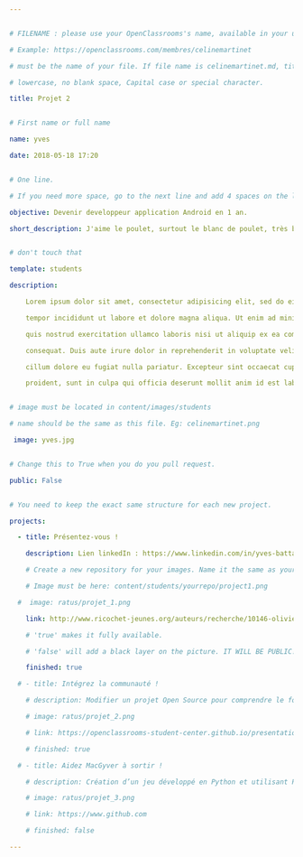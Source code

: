 ```yaml
---


# FILENAME : please use your OpenClassrooms's name, available in your url.

# Example: https://openclassrooms.com/membres/celinemartinet

# must be the name of your file. If file name is celinemartinet.md, title is celinemartinet.

# lowercase, no blank space, Capital case or special character.

title: Projet 2


# First name or full name

name: yves

date: 2018-05-18 17:20


# One line.

# If you need more space, go to the next line and add 4 spaces on the left, as in 'description'.

objective: Devenir developpeur application Android en 1 an.

short_description: J'aime le poulet, surtout le blanc de poulet, très bon pour le corps, enfin je crois...


# don't touch that

template: students

description:

    Lorem ipsum dolor sit amet, consectetur adipisicing elit, sed do eiusmod

    tempor incididunt ut labore et dolore magna aliqua. Ut enim ad minim veniam,

    quis nostrud exercitation ullamco laboris nisi ut aliquip ex ea commodo

    consequat. Duis aute irure dolor in reprehenderit in voluptate velit esse

    cillum dolore eu fugiat nulla pariatur. Excepteur sint occaecat cupidatat non

    proident, sunt in culpa qui officia deserunt mollit anim id est laborum.


# image must be located in content/images/students

# name should be the same as this file. Eg: celinemartinet.png

 image: yves.jpg


# Change this to True when you do you pull request.

public: False


# You need to keep the exact same structure for each new project.

projects:

  - title: Présentez-vous !

    description: Lien linkedIn : https://www.linkedin.com/in/yves-battagliola-4a2479aa/.

    # Create a new repository for your images. Name it the same as your nickname and profile picture.

    # Image must be here: content/students/yourrepo/project1.png

  #  image: ratus/projet_1.png

    link: http://www.ricochet-jeunes.org/auteurs/recherche/10146-olivier-vogel

    # 'true' makes it fully available.

    # 'false' will add a black layer on the picture. IT WILL BE PUBLIC!

    finished: true

  # - title: Intégrez la communauté !

    # description: Modifier un projet Open Source pour comprendre le fonctionnement de Git, de Github et des pull requests.

    # image: ratus/projet_2.png

    # link: https://openclassrooms-student-center.github.io/presentation/students/ratus.html

    # finished: true

  # - title: Aidez MacGyver à sortir !

    # description: Création d’un jeu développé en Python et utilisant PyGame.

    # image: ratus/projet_3.png

    # link: https://www.github.com

    # finished: false

---
```

